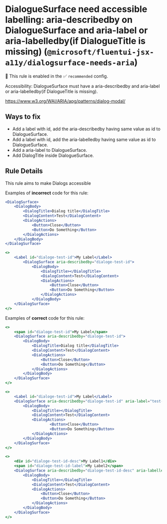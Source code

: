 # DialogueSurface need accessible labelling: aria-describedby on DialogueSurface and aria-label or aria-labelledby(if DialogueTitle is missing) (`@microsoft/fluentui-jsx-a11y/dialogsurface-needs-aria`)

<!-- end auto-generated rule header -->

💼 This rule is enabled in the ✅ `recommended` config.

<!-- end auto-generated rule header -->

Accessibility: DialogueSurface must have a aria-describedby and aria-label or aria-labelledby(if DialogueTitle is missing).

<https://www.w3.org/WAI/ARIA/apg/patterns/dialog-modal/>

## Ways to fix

-   Add a label with id, add the aria-describedby having same value as id to DialogueSurface.
-   Add a label with id, add the aria-labelledby having same value as id to DialogueSurface.
-   Add a aria-label to DialogueSurface.
-   Add DialogTitle inside DialogueSurface. 

## Rule Details

This rule aims to make Dialogs accessible

Examples of **incorrect** code for this rule:

```jsx
<DialogSurface>
    <DialogBody>
        <DialogTitle>Dialog title</DialogTitle>
        <DialogContent>Test</DialogContent>
        <DialogActions>
            <Button>Close</Button>
            <Button>Do Something</Button>
        </DialogActions>
    </DialogBody>
</DialogSurface>
```

```jsx
<>
    <Label id="dialoge-test-id">My Label</Label>
        <DialogSurface aria-describedby="dialoge-test-id">
            <DialogBody>
                <DialogTitle></DialogTitle>
                <DialogContent>Test</DialogContent>
                <DialogActions>
                    <Button>Close</Button>
                    <Button>Do Something</Button>
                </DialogActions>
            </DialogBody>
    </DialogSurface>
</>
```

Examples of **correct** code for this rule:

```jsx
<>
    <span id="dialoge-test-id">My Label</span>
    <DialogSurface aria-describedby="dialoge-test-id">
        <DialogBody>
            <DialogTitle>Dialog title</DialogTitle>
            <DialogContent>Test</DialogContent>
            <DialogActions>
                <Button>Close</Button>
                <Button>Do Something</Button>
            </DialogActions>
        </DialogBody>
    </DialogSurface>
</>
```

```jsx
<>
    <Label id="dialoge-test-id">My Label</Label>
    <DialogSurface aria-describedby="dialoge-test-id" aria-label="test-label">
        <DialogBody>
            <DialogTitle></DialogTitle>
            <DialogContent>Test</DialogContent>
            <DialogActions>
                    <Button>Close</Button>
                    <Button>Do Something</Button>
            </DialogActions>
        </DialogBody>
    </DialogSurface>
</>
```

```jsx
<>
    <div id="dialoge-test-id-desc">My Label1</div>
    <span id="dialoge-test-id-label">My Label2</span>
    <DialogSurface aria-describedby="dialoge-test-id-desc" aria-labelledby="dialoge-test-id-label">
        <DialogBody>
            <DialogTitle></DialogTitle>
            <DialogContent>Test</DialogContent>
            <DialogActions>
                <Button>Close</Button>
                <Button>Do Something</Button>
            </DialogActions>
        </DialogBody>
    </DialogSurface>
</>
```
